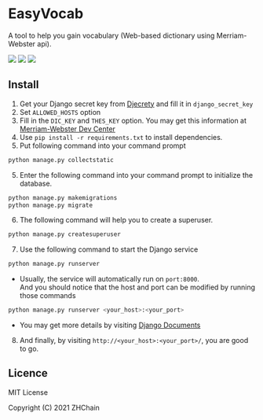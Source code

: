 # EasyVocab

A tool to help you gain vocabulary (Web-based dictionary using Merriam-Webster api).

![](https://img.shields.io/badge/dependencies-Python%203.8--3.9-blue)
![](https://img.shields.io/badge/dependencies-Django%203.2.9-green)
![](https://img.shields.io/badge/tests-Chrome%2089--92%20%E2%9C%94-brightgreen)

## Install

1. Get your Django secret key from  [Djecrety](https://djecrety.ir/) and fill it in `django_secret_key`
2. Set `ALLOWED_HOSTS` option
3. Fill in the `DIC_KEY` and `THES_KEY` option. You may get this information
   at [Merriam-Webster Dev Center](https://dictionaryapi.com/)
4. Use `pip install -r requirements.txt` to install dependencies.
5. Put following command into your command prompt

```bash
python manage.py collectstatic
```

5. Enter the following command into your command prompt to initialize the database.

```bash
python manage.py makemigrations
python manage.py migrate
```

6. The following command will help you to create a superuser.

```bash
python manage.py createsuperuser
```

7. Use the following command to start the Django service

```bash
python manage.py runserver
```

- Usually, the service will automatically run on `port:8000`.  
  And you should notice that the host and port can be modified by running those commands

```bash
python manage.py runserver <your_host>:<your_port>
```

- You may get more details by visiting [Django Documents](https://www.djangoproject.com/)

8. And finally, by visiting `http://<your_host>:<your_port>/`, you are good to go.

## Licence

MIT License

Copyright (C) 2021 ZHChain